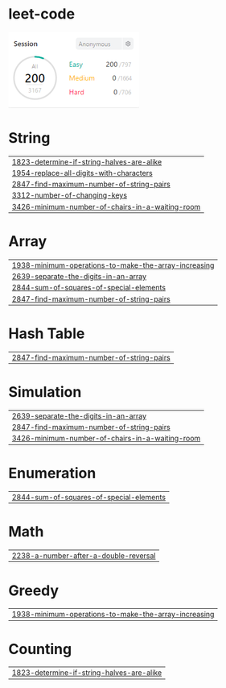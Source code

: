 # leet-code
<img src="score.png">


# String
|  |
| ------- |
| [1823-determine-if-string-halves-are-alike](https://github.com/changminkangkk/leet-code/tree/master/1823-determine-if-string-halves-are-alike) |
| [1954-replace-all-digits-with-characters](https://github.com/changminkangkk/leet-code/tree/master/1954-replace-all-digits-with-characters) |
| [2847-find-maximum-number-of-string-pairs](https://github.com/changminkangkk/leet-code/tree/master/2847-find-maximum-number-of-string-pairs) |
| [3312-number-of-changing-keys](https://github.com/changminkangkk/leet-code/tree/master/3312-number-of-changing-keys) |
| [3426-minimum-number-of-chairs-in-a-waiting-room](https://github.com/changminkangkk/leet-code/tree/master/3426-minimum-number-of-chairs-in-a-waiting-room) |
# Array
|  |
| ------- |
| [1938-minimum-operations-to-make-the-array-increasing](https://github.com/changminkangkk/leet-code/tree/master/1938-minimum-operations-to-make-the-array-increasing) |
| [2639-separate-the-digits-in-an-array](https://github.com/changminkangkk/leet-code/tree/master/2639-separate-the-digits-in-an-array) |
| [2844-sum-of-squares-of-special-elements](https://github.com/changminkangkk/leet-code/tree/master/2844-sum-of-squares-of-special-elements) |
| [2847-find-maximum-number-of-string-pairs](https://github.com/changminkangkk/leet-code/tree/master/2847-find-maximum-number-of-string-pairs) |
# Hash Table
|  |
| ------- |
| [2847-find-maximum-number-of-string-pairs](https://github.com/changminkangkk/leet-code/tree/master/2847-find-maximum-number-of-string-pairs) |
# Simulation
|  |
| ------- |
| [2639-separate-the-digits-in-an-array](https://github.com/changminkangkk/leet-code/tree/master/2639-separate-the-digits-in-an-array) |
| [2847-find-maximum-number-of-string-pairs](https://github.com/changminkangkk/leet-code/tree/master/2847-find-maximum-number-of-string-pairs) |
| [3426-minimum-number-of-chairs-in-a-waiting-room](https://github.com/changminkangkk/leet-code/tree/master/3426-minimum-number-of-chairs-in-a-waiting-room) |
# Enumeration
|  |
| ------- |
| [2844-sum-of-squares-of-special-elements](https://github.com/changminkangkk/leet-code/tree/master/2844-sum-of-squares-of-special-elements) |
# Math
|  |
| ------- |
| [2238-a-number-after-a-double-reversal](https://github.com/changminkangkk/leet-code/tree/master/2238-a-number-after-a-double-reversal) |
# Greedy
|  |
| ------- |
| [1938-minimum-operations-to-make-the-array-increasing](https://github.com/changminkangkk/leet-code/tree/master/1938-minimum-operations-to-make-the-array-increasing) |
# Counting
|  |
| ------- |
| [1823-determine-if-string-halves-are-alike](https://github.com/changminkangkk/leet-code/tree/master/1823-determine-if-string-halves-are-alike) |